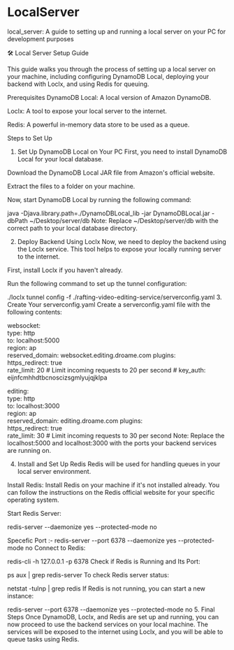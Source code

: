 # LocalServer
local_server: A guide to setting up and running a local server on your PC for development purposes

🛠️ Local Server Setup Guide

This guide walks you through the process of setting up a local server on your machine, including configuring DynamoDB Local, deploying your backend with Loclx, and using Redis for queuing.

Prerequisites
DynamoDB Local: A local version of Amazon DynamoDB.

Loclx: A tool to expose your local server to the internet.

Redis: A powerful in-memory data store to be used as a queue.

Steps to Set Up
1. Set Up DynamoDB Local on Your PC
First, you need to install DynamoDB Local for your local database.

Download the DynamoDB Local JAR file from Amazon's official website.

Extract the files to a folder on your machine.

Now, start DynamoDB Local by running the following command:


java -Djava.library.path=./DynamoDBLocal_lib -jar DynamoDBLocal.jar -dbPath ~/Desktop/server/db
Note: Replace ~/Desktop/server/db with the correct path to your local database directory.

2. Deploy Backend Using Loclx
Now, we need to deploy the backend using the Loclx service. This tool helps to expose your locally running server to the internet.

First, install Loclx if you haven't already.

Run the following command to set up the tunnel configuration:


./loclx tunnel config -f ./rafting-video-editing-service/serverconfig.yaml
3. Create Your serverconfig.yaml
Create a serverconfig.yaml file with the following contents:

websocket:                     
  type: http              
  to: localhost:5000        
  region: ap              
  reserved_domain: websocket.editing.droame.com 
  plugins:                
    https_redirect: true  
    rate_limit: 20        # Limit incoming requests to 20 per second
    # key_auth: eijnfcmhhdtbcnoscizsgmlyujqjklpa
 
editing:                     
  type: http              
  to: localhost:3000        
  region: ap              
  reserved_domain: editing.droame.com 
  plugins:                
    https_redirect: true  
    rate_limit: 30        # Limit incoming requests to 30 per second
Note: Replace the localhost:5000 and localhost:3000 with the ports your backend services are running on.

4. Install and Set Up Redis
Redis will be used for handling queues in your local server environment.

Install Redis: Install Redis on your machine if it's not installed already. You can follow the instructions on the Redis official website for your specific operating system.

Start Redis Server:

redis-server --daemonize yes --protected-mode no

Specefic Port :-
redis-server --port 6378 --daemonize yes --protected-mode no
Connect to Redis:

redis-cli -h 127.0.0.1 -p 6378
Check if Redis is Running and Its Port:

ps aux | grep redis-server
To check Redis server status:


netstat -tulnp | grep redis
If Redis is not running, you can start a new instance:


redis-server --port 6378 --daemonize yes --protected-mode no
5. Final Steps
Once DynamoDB, Loclx, and Redis are set up and running, you can now proceed to use the backend services on your local machine. The services will be exposed to the internet using Loclx, and you will be able to queue tasks using Redis.
